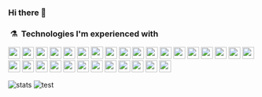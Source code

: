 ### Hi there 👋

<!--
**Alexandre-Vernet/Alexandre-Vernet** is a ✨ _special_ ✨ repository because its `README.md` (this file) appears on your GitHub profile.

Here are some ideas to get you started:

- 🔭 I’m currently working on ...
- 🌱 I’m currently learning ...
- 👯 I’m looking to collaborate on ...
- 🤔 I’m looking for help with ...
- 💬 Ask me about ...
- 📫 How to reach me: ...
- 😄 Pronouns: ...
- ⚡ Fun fact: ...
-->

### &nbsp;⚗️&nbsp; Technologies I'm experienced with

<p>

<img src="https://img.shields.io/badge/HTML-239120?style=for-the-badge&logo=html5&logoColor=white" height="24"/>
<img src="https://img.shields.io/badge/CSS-239120?&style=for-the-badge&logo=css3&logoColor=white" height="24"/>
<img src="https://img.shields.io/badge/PHP-777BB4?style=for-the-badge&logo=php&logoColor=white" height="24"/>
<img src="https://img.shields.io/badge/javascript-F7DF1E.svg?&style=for-the-badge&logo=javascript&logoColor=white" height="24"/>
<img src="https://img.shields.io/badge/Typesctipt-3178C6.svg?&style=for-the-badge&logo=typescript&logoColor=white" height="24"/>

<img src="https://img.shields.io/badge/MobX-FF9955.svg?&style=for-the-badge&logo=mobx&logoColor=white" height="24"/>
<img src="https://img.shields.io/badge/material%20UI-0081cb.svg?&style=for-the-badge&logo=material-ui&logoColor=white" height="25"/>

<img src="https://img.shields.io/badge/Sass-CC6699?style=for-the-badge&logo=sass&logoColor=white" height="24"/>
<img src="https://img.shields.io/badge/C%2B%2B-00599C?style=for-the-badge&logo=c%2B%2B&logoColor=white" height="24"/>

<img src="https://img.shields.io/badge/C-00599C?style=for-the-badge&logo=c&logoColor=white" height="24"/>

<img src="https://img.shields.io/badge/Angular-DD0031?style=for-the-badge&logo=angular&logoColor=white" height="24"/>

<img src="https://img.shields.io/badge/Java-ED8B00?style=for-the-badge&logo=java&logoColor=white" height="24"/>
<img src="https://img.shields.io/badge/node.js-026e00.svg?&style=for-the-badge&logo=node.js&logoColor=white" height="24"/>
<img src="https://img.shields.io/badge/Express-388888.svg?&style=for-the-badge&logo=Express&logoColor=white" height="24"/>
<img src="https://img.shields.io/badge/Bootstrap-563D7C?style=for-the-badge&logo=bootstrap&logoColor=white" height="24"/>
<img src="https://img.shields.io/badge/SQL-aac252.svg?&style=for-the-badge&logo=none&logoColor=white" height="24"/>
<img src="https://img.shields.io/badge/C%23-239120?style=for-the-badge&logo=c-sharp&logoColor=white" height="24"/>
<img src="https://img.shields.io/badge/HTML-red.svg?&style=for-the-badge&logo=html5&logoColor=white" height="24"/>
<img src="https://img.shields.io/badge/css-0397e0.svg?&style=for-the-badge&logo=css3&logoColor=white" height="24"/>
<img src="https://img.shields.io/badge/SASS-cf649a.svg?&style=for-the-badge&logo=sass&logoColor=white" height="24"/>
<img src="https://img.shields.io/badge/git-df5b3d.svg?&style=for-the-badge&logo=git&logoColor=white" height="24"/>
<img src="https://img.shields.io/badge/Laravel-FF2D20?style=for-the-badge&logo=laravel&logoColor=white" height="24"/>
<img src="https://img.shields.io/badge/MySQL-00000F?style=for-the-badge&logo=mysql&logoColor=white" height="24"/>
  
<img src="https://img.shields.io/badge/PostgreSQL-316192?style=for-the-badge&logo=postgresql&logoColor=white" height="24"/>
<img src="https://img.shields.io/badge/MySQL-00000F?style=for-the-badge&logo=mysql&logoColor=white" height="24"/>
<img src="https://img.shields.io/badge/MySQL-00000F?style=for-the-badge&logo=mysql&logoColor=white" height="24"/>
<img src="https://img.shields.io/badge/MySQL-00000F?style=for-the-badge&logo=mysql&logoColor=white" height="24"/>
<img src="https://img.shields.io/badge/MySQL-00000F?style=for-the-badge&logo=mysql&logoColor=white" height="24"/>
<img src="https://img.shields.io/badge/MySQL-00000F?style=for-the-badge&logo=mysql&logoColor=white" height="24"/>
<img src="https://img.shields.io/badge/MySQL-00000F?style=for-the-badge&logo=mysql&logoColor=white" height="24"/>
  

</p>

![stats](https://github-readme-stats.vercel.app/api/top-langs/?username=Alexandre-Vernet&theme=github_dark&layout=compact)
![test](https://github-readme-stats.vercel.app/api?username={Alexandre-Vernet}&theme=blue-green)
